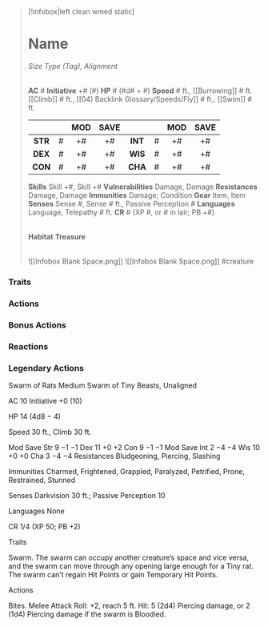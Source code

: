 > [!infobox|left clean wmed static]
> # Name
> *Size Type (Tag), Alignment*
> 
> | |
> | - |
> **AC** # **Initiative** +# (#)
> **HP** # (#d# + #)
> **Speed** # ft., [[Burrowing]] # ft. [[Climb]] # ft., [[04) Backlink Glossary/Speeds/Fly]] # ft., [[Swim]] # ft.
> 
> | | | MOD | SAVE | | | MOD | SAVE |
> | :-: | :-: | :-: | :-: | :-: | :-: | :-: | :-: |
> | **STR** | # | +# | +# | **INT** | # | +# | +# | 
> | **DEX** | # | +# | +# | **WIS** | # | +# | +# |
> | **CON** | # | +# | +# | **CHA** | # | +# | +# |
> **Skills** Skill +#, Skill +#
> **Vulnerabilities** Damage, Damage
> **Resistances** Damage, Damage
> **Immunities** Damage; Condition
> **Gear** Item, Item
> **Senses** Sense #, Sense # ft., Passive Perception #
> **Languages** Language, Telepathy # ft.
> **CR** # (XP #, or # in lair; PB +#)
>
> | |
> | - |
> **Habitat**
> **Treasure**
> 
> | |
> | - |
> ![[Infobox Blank Space.png]]
> ![[Infobox Blank Space.png]]
> #creature 


### Traits
### Actions
### Bonus Actions
### Reactions
### Legendary Actions
Swarm of Rats
Medium Swarm of Tiny Beasts, Unaligned

AC 10 Initiative +0 (10)

HP 14 (4d8 − 4)

Speed 30 ft., Climb 30 ft.

Mod	Save
Str	9	−1	−1
Dex	11	+0	+2
Con	9	−1	−1
Mod	Save
Int	2	−4	−4
Wis	10	+0	+0
Cha	3	−4	−4
Resistances Bludgeoning, Piercing, Slashing

Immunities Charmed, Frightened, Grappled, Paralyzed, Petrified, Prone, Restrained, Stunned

Senses Darkvision 30 ft.; Passive Perception 10

Languages None

CR 1/4 (XP 50; PB +2)

Traits

Swarm. The swarm can occupy another creature’s space and vice versa, and the swarm can move through any opening large enough for a Tiny rat. The swarm can’t regain Hit Points or gain Temporary Hit Points.

Actions

Bites. Melee Attack Roll: +2, reach 5 ft. Hit: 5 (2d4) Piercing damage, or 2 (1d4) Piercing damage if the swarm is Bloodied.